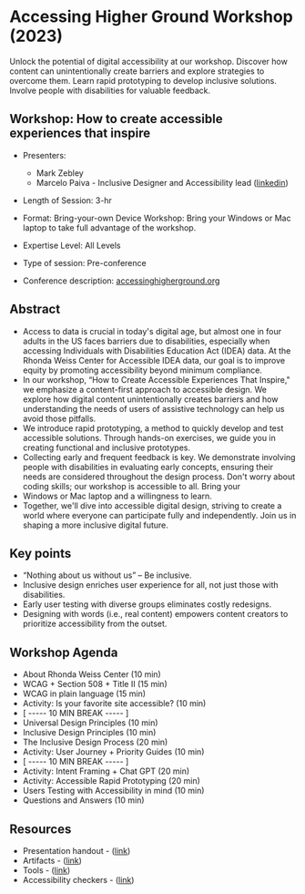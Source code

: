 # Accessing Higher Ground Workshop (2023) 
Unlock the potential of digital accessibility at our workshop. Discover how content can unintentionally create barriers and explore strategies to overcome them. 
Learn rapid prototyping to develop inclusive solutions. Involve people with disabilities for valuable feedback.

## Workshop: How to create accessible experiences that inspire

- Presenters:
  - Mark Zebley
  - Marcelo Paiva - Inclusive Designer and Accessibility lead ([linkedin](https://www.linkedin.com/in/mtpaiva/))
    
- Length of Session: 3-hr
- Format: Bring-your-own Device Workshop: Bring your Windows or Mac laptop to take full advantage of the workshop.
- Expertise Level: All Levels
- Type of session: Pre-conference
- Conference description: [accessinghigherground.org](https://accessinghigherground.org/how-to-create-accessible-experiences-that-inspire/)

## Abstract
- Access to data is crucial in today's digital age, but almost one in four adults in the US faces barriers due to disabilities, especially when accessing Individuals with Disabilities Education Act (IDEA) data. At the Rhonda Weiss Center for Accessible IDEA data, our goal is to improve equity by promoting accessibility beyond minimum compliance.
- In our workshop, “How to Create Accessible Experiences That Inspire," we emphasize a content-first approach to accessible design. We explore how digital content unintentionally creates barriers and how understanding the needs of users of assistive technology can help us avoid those pitfalls.
- We introduce rapid prototyping, a method to quickly develop and test accessible solutions. Through hands-on exercises, we guide you in creating functional and inclusive prototypes.
- Collecting early and frequent feedback is key. We demonstrate involving people with disabilities in evaluating early concepts, ensuring their needs are considered throughout the design process. Don't worry about coding skills; our workshop is accessible to all. Bring your
- Windows or Mac laptop and a willingness to learn.
- Together, we'll dive into accessible digital design, striving to create a world where everyone can participate fully and independently. Join us in shaping a more inclusive digital future.

## Key points
- “Nothing about us without us” – Be inclusive.
- Inclusive design enriches user experience for all, not just those with disabilities.
- Early user testing with diverse groups eliminates costly redesigns.
- Designing with words (i.e., real content) empowers content creators to prioritize accessibility from the outset.

## Workshop Agenda
- About Rhonda Weiss Center (10 min)
- WCAG + Section 508 + Title II (15 min)
- WCAG in plain language (15 min)
- Activity: Is your favorite site accessible? (10 min)
- [ ----- 10 MIN BREAK ----- ]
- Universal Design Principles (10 min)
- Inclusive Design Principles (10 min)
- The Inclusive Design Process (20 min)
- Activity: User Journey + Priority Guides (10 min)
- [ ----- 10 MIN BREAK ----- ]
- Activity: Intent Framing + Chat GPT (20 min)
- Activity: Accessible Rapid Prototyping (20 min)
- Users Testing with Accessibility in mind (10 min)
- Questions and Answers (10 min)

## Resources
- Presentation handout - ([link](#))
- Artifacts - ([link](#))
- Tools - ([link](#))
- Accessibility checkers - ([link](#))
  
